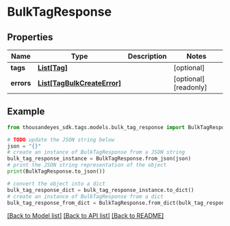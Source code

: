 # BulkTagResponse


## Properties

Name | Type | Description | Notes
------------ | ------------- | ------------- | -------------
**tags** | [**List[Tag]**](Tag.md) |  | [optional] 
**errors** | [**List[TagBulkCreateError]**](TagBulkCreateError.md) |  | [optional] [readonly] 

## Example

```python
from thousandeyes_sdk.tags.models.bulk_tag_response import BulkTagResponse

# TODO update the JSON string below
json = "{}"
# create an instance of BulkTagResponse from a JSON string
bulk_tag_response_instance = BulkTagResponse.from_json(json)
# print the JSON string representation of the object
print(BulkTagResponse.to_json())

# convert the object into a dict
bulk_tag_response_dict = bulk_tag_response_instance.to_dict()
# create an instance of BulkTagResponse from a dict
bulk_tag_response_from_dict = BulkTagResponse.from_dict(bulk_tag_response_dict)
```
[[Back to Model list]](../README.md#documentation-for-models) [[Back to API list]](../README.md#documentation-for-api-endpoints) [[Back to README]](../README.md)


